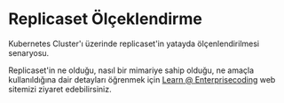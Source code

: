 # Replicaset Ölçeklendirme
Kubernetes Cluster'ı üzerinde replicaset'in yatayda ölçenlendirilmesi senaryosu.

Replicaset'in ne olduğu, nasıl bir mimariye sahip olduğu, ne amaçla kullanıldığına dair detayları öğrenmek için [Learn @ Enterprisecoding](http://learn.enterprisecoding.com/) web sitemizi ziyaret edebilirsiniz.